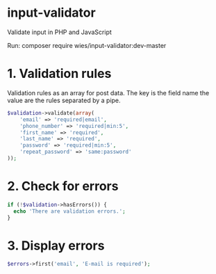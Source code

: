 # input-validator
Validate input in PHP and JavaScript

Run:
composer require wies/input-validator:dev-master

# 1. Validation rules
Validation rules as an array for post data. The key is the field name the value are the rules separated by a pipe.
```php
$validation->validate(array(
    'email' => 'required|email',
    'phone_number' => 'required|min:5',
    'first_name' => 'required',
    'last_name' => 'required',
    'password' => 'required|min:5',
    'repeat_password' => 'same:password'
));
```

# 2. Check for errors
```php
if (!$validation->hasErrors()) {
  echo 'There are validation errors.';
}
```

# 3. Display errors
```php
$errors->first('email', 'E-mail is required');
```
